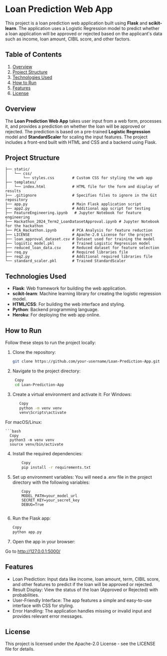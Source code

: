 # Loan Prediction Web App

This project is a loan prediction web application built using **Flask** and **scikit-learn**. The application uses a Logistic Regression model to predict whether a loan application will be approved or rejected based on the applicant's data such as income, loan amount, CIBIL score, and other factors.

## Table of Contents
1. [Overview](#overview)
2. [Project Structure](#project-structure)
3. [Technologies Used](#technologies-used)
4. [How to Run](#how-to-run)
5. [Features](#features)
6. [License](#license)

## Overview

The **Loan Prediction Web App** takes user input from a web form, processes it, and provides a prediction on whether the loan will be approved or rejected. The prediction is based on a pre-trained **Logistic Regression** model and **StandardScaler** for scaling the input features. The project includes a front-end built with HTML and CSS and a backend using Flask.

## Project Structure

```plaintext
├── static/
│   └── css/
│       └── styles.css        # Custom CSS for styling the web app
├── templates/
│   └── index.html            # HTML file for the form and display of results
├── .gitignore                # Specifies files to ignore in the Git repository
├── app.py                    # Main Flask application script
├── app2.py                   # Additional app script for testing
├── FeatureEngineering.ipynb   # Jupyter Notebook for feature engineering
├── Hackathon_2024_Term2_LoanDatasetApproval.ipynb # Jupyter Notebook for the hackathon
├── PCA_Hackathon.ipynb       # PCA Analysis for feature reduction
├── LICENSE                   # Apache-2.0 License for the project
├── loan_approval_dataset.csv # Dataset used for training the model
├── logistic_model.pkl        # Trained Logistic Regression model
├── reduced_loan_data.csv     # Reduced dataset for feature selection
├── req.py                    # Required libraries file
├── req2.py                   # Additional required libraries file
└── standard_scaler.pkl       # Trained StandardScaler
```
## Technologies Used

- **Flask**: Web framework for building the web application.
- **scikit-learn**: Machine learning library for creating the logistic regression model.
- **HTML/CSS**: For building the web interface and styling.
- **Python**: Backend programming language.
- **Heroku**: For deploying the web app online.

## How to Run

Follow these steps to run the project locally:

1. Clone the repository:
   ```bash
   git clone https://github.com/your-username/Loan-Prediction-App.git
   
2. Navigate to the project directory:
   ```bash
    Copy
    cd Loan-Prediction-App
   
3. Create a virtual environment and activate it:
  For Windows:
   ```bash
      Copy
      python -m venv venv
      venv\Scripts\activate
   
  For macOS/Linux:
  
    ```bash
      Copy
      python3 -m venv venv
      source venv/bin/activate
        
 4. Install the required dependencies:
    ```bash
        Copy
        pip install -r requirements.txt

5. Set up environment variables:
You will need a .env file in the project directory with the following variables:

    ```plaintext
        Copy
        MODEL_PATH=your_model_url
        SECRET_KEY=your_secret_key
        DEBUG=True
        
6. Run the Flask app:

    ```bash
    Copy
    python app.py
7. Open the app in your browser:

Go to http://127.0.0.1:5000/

## Features
- Loan Prediction: Input data like income, loan amount, term, CIBIL score, and other features to predict if the loan will be approved or rejected.
- Result Display: View the status of the loan (Approved or Rejected) with probabilities.
- User-Friendly Interface: The app features a simple and easy-to-use interface with CSS for styling.
- Error Handling: The application handles missing or invalid input and provides relevant error messages.
  
## License
This project is licensed under the Apache-2.0 License - see the LICENSE file for details.
